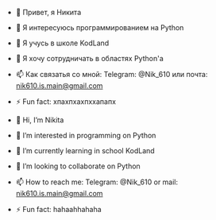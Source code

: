 - 👋 Привет, я Никита
- 👀 Я интересуюсь программированием на Python
- 🌱 Я учусь в школе KodLand 
- 💞️ Я хочу сотрудничать в областях Python'а
- 📫 Как связатья со мной: Telegram: @Nik_610 или почта: nik610.is.main@gmail.com
- ⚡ Fun fact: хпахпхахпххапапх



- 👋 Hi, I’m Nikita
- 👀 I’m interested in programming on Python
- 🌱 I’m currently learning in school KodLand
- 💞️ I’m looking to collaborate on Python
- 📫 How to reach me: Telegram: @Nik_610 or mail: nik610.is.main@gmail.com
- ⚡ Fun fact: hahaahhahaha

